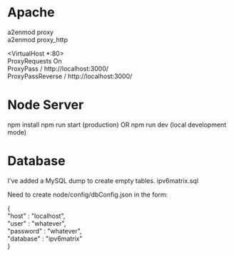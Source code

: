 # Apache

a2enmod proxy  
a2enmod proxy_http  

<VirtualHost *:80>  
	ProxyRequests On  
	ProxyPass / http://localhost:3000/  
	ProxyPassReverse / http://localhost:3000/    
</VirtualHost>  

# Node Server

npm install
npm run start (production) OR npm run dev (local development mode)

# Database

I've added a MySQL dump to create empty tables. ipv6matrix.sql  

Need to create node/config/dbConfig.json in the form:  
 
{  
    "host"     : "localhost",  
    "user"     : "whatever",  
    "password" : "whatever",  
    "database" : "ipv6matrix"  
}  
